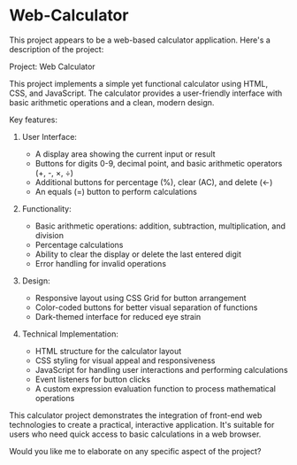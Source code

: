 # Web-Calculator

This project appears to be a web-based calculator application. Here's a description of the project:

Project: Web Calculator

This project implements a simple yet functional calculator using HTML, CSS, and JavaScript. The calculator provides a user-friendly interface with basic arithmetic operations and a clean, modern design.

Key features:

1. User Interface:
   - A display area showing the current input or result
   - Buttons for digits 0-9, decimal point, and basic arithmetic operators (+, -, ×, ÷)
   - Additional buttons for percentage (%), clear (AC), and delete (←)
   - An equals (=) button to perform calculations

2. Functionality:
   - Basic arithmetic operations: addition, subtraction, multiplication, and division
   - Percentage calculations
   - Ability to clear the display or delete the last entered digit
   - Error handling for invalid operations

3. Design:
   - Responsive layout using CSS Grid for button arrangement
   - Color-coded buttons for better visual separation of functions
   - Dark-themed interface for reduced eye strain

4. Technical Implementation:
   - HTML structure for the calculator layout
   - CSS styling for visual appeal and responsiveness
   - JavaScript for handling user interactions and performing calculations
   - Event listeners for button clicks
   - A custom expression evaluation function to process mathematical operations

This calculator project demonstrates the integration of front-end web technologies to create a practical, interactive application. It's suitable for users who need quick access to basic calculations in a web browser.

Would you like me to elaborate on any specific aspect of the project?
